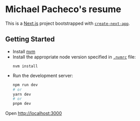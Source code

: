 # Michael Pacheco's resume

This is a [Next.js](https://nextjs.org/) project bootstrapped with [`create-next-app`](https://github.com/vercel/next.js/tree/canary/packages/create-next-app).

## Getting Started

- Install [nvm](https://github.com/nvm-sh/nvm)
- Install the appropriate node version specified in [`.nvmrc`](.nvmrc) file:
  ```shell
  nvm install
  ```
- Run the development server:
  ```bash
  npm run dev
  # or
  yarn dev
  # or
  pnpm dev
  ```

Open [http://localhost:3000](http://localhost:3000)

